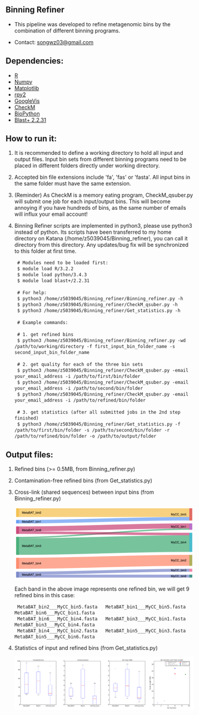 Binning Refiner
---

+ This pipeline was developed to refine metagenomic bins by the combination of different binning programs.

+ Contact: songwz03@gmail.com

Dependencies:
---

+ [R](https://www.r-project.org)
+ [Numpy](http://www.numpy.org)
+ [Matplotlib](http://matplotlib.org)
+ [rpy2](http://rpy2.bitbucket.org)
+ [GoogleVis](https://github.com/mages/googleVis#googlevis)
+ [CheckM](http://ecogenomics.github.io/CheckM/)
+ [BioPython](https://github.com/biopython/biopython.github.io/)
+ [Blast+ 2.2.31](http://www.ncbi.nlm.nih.gov/news/06-16-2015-blast-plus-update/)


How to run it:
---

1. It is recommended to define a working directory to hold all input and output files. Input bin sets from different
binning programs need to be placed in different folders directly under working directory.

1. Accepted bin file extensions include 'fa', 'fas' or 'fasta'. All input bins in the same folder must have the same extension.

1. (Reminder) As CheckM is a memory eating program, CheckM_qsuber.py will submit one job for each input/output bins. This will become annoying
if you have hundreds of bins, as the same number of emails will influx your email account!

1. Binning Refiner scripts are implemented in python3, please use python3 instead of python. Its scripts have been
transferred to my home directory on Katana (/home/z5039045/Binning_refiner), you can call it directory from this directory.
Any updates/bug fix will be synchronized to this folder at first time.

        # Modules need to be loaded first:
        $ module load R/3.2.2
        $ module load python/3.4.3
        $ module load blast+/2.2.31

        # For help:
        $ python3 /home/z5039045/Binning_refiner/Binning_refiner.py -h
        $ python3 /home/z5039045/Binning_refiner/CheckM_qsuber.py -h
        $ python3 /home/z5039045/Binning_refiner/Get_statistics.py -h

        # Example commands:

        # 1. get refined bins
        $ python3 /home/z5039045/Binning_refiner/Binning_refiner.py -wd /path/to/working/directory -f first_input_bin_folder_name -s second_input_bin_folder_name

        # 2. get quality for each of the three bin sets
        $ python3 /home/z5039045/Binning_refiner/CheckM_qsuber.py -email your_email_address -i /path/to/first/bin/folder
        $ python3 /home/z5039045/Binning_refiner/CheckM_qsuber.py -email your_email_address -i /path/to/second/bin/folder
        $ python3 /home/z5039045/Binning_refiner/CheckM_qsuber.py -email your_email_address -i /path/to/refined/bin/folder

        # 3. get statistics (after all submitted jobs in the 2nd step finished)
        $ python3 /home/z5039045/Binning_refiner/Get_statistics.py -f /path/to/first/bin/folder -s /path/to/second/bin/folder -r /path/to/refined/bin/folder -o /path/to/output/folder

Output files:
---

1. Refined bins (>= 0.5MB, from Binning_refiner.py)

1. Contamination-free refined bins (from Get_statistics.py)

1. Cross-link (shared sequences) between input bins (from Binning_refiner.py)

    ![Sankey_plot](doc/images/sankey_plot.jpg)

    Each band in the above image represents one refined bin, we will get 9 refined bins in this case:

        MetaBAT_bin2___MyCC_bin5.fasta   MetaBAT_bin1___MyCC_bin5.fasta   MetaBAT_bin6___MyCC_bin1.fasta
        MetaBAT_bin6___MyCC_bin4.fasta   MetaBAT_bin3___MyCC_bin1.fasta   MetaBAT_bin3___MyCC_bin4.fasta
        MetaBAT_bin4___MyCC_bin2.fasta   MetaBAT_bin5___MyCC_bin3.fasta   MetaBAT_bin5___MyCC_bin6.fasta

1. Statistics of input and refined bins (from Get_statistics.py)

    ![Statistics](doc/images/statistics.png)
